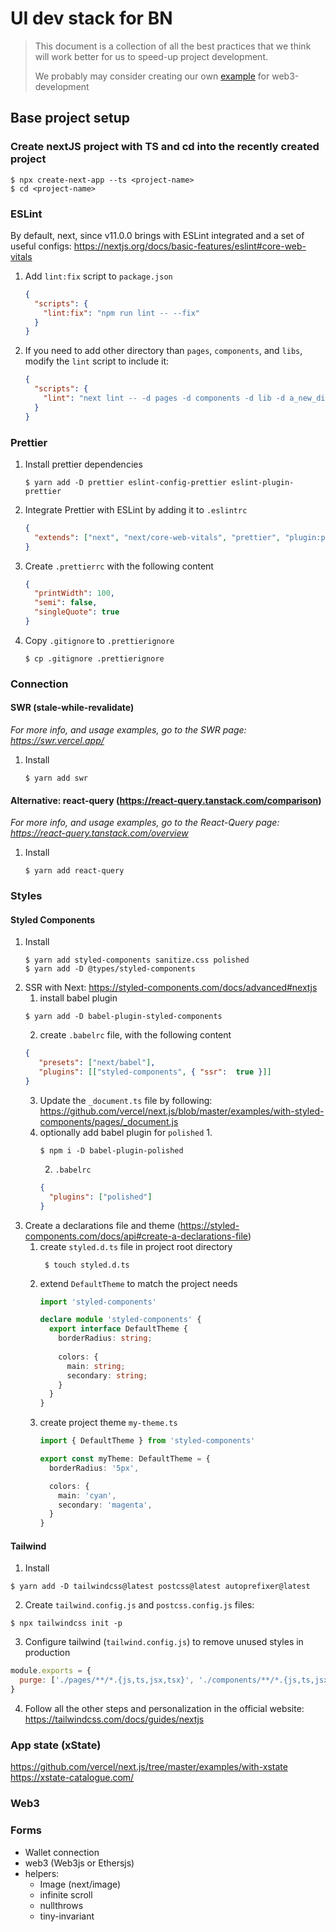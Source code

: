 # UI dev stack for BN

> This document is a collection of all the best practices that we think will work better for us to speed-up project development.
>
> We probably may consider creating our own [example](https://github.com/vercel/next.js/tree/canary/examples) for web3-development

## Base project setup

### Create nextJS project with TS and cd into the recently created project
```
$ npx create-next-app --ts <project-name>
$ cd <project-name>
```


### ESLint
By default, next, since v11.0.0 brings with ESLint integrated and a set of useful configs: https://nextjs.org/docs/basic-features/eslint#core-web-vitals

1. Add `lint:fix` script to `package.json`
    ```json
    {
      "scripts": {
        "lint:fix": "npm run lint -- --fix"
      }
    }
    ```

2. If you need to add other directory than `pages`, `components`, and `libs`, modify the `lint` script to include it:
    ```json
    {
      "scripts": {
        "lint": "next lint -- -d pages -d components -d lib -d a_new_directory"
      }
    }
    ```

### Prettier
1. Install prettier dependencies
   ```
   $ yarn add -D prettier eslint-config-prettier eslint-plugin-prettier
   ```

2. Integrate Prettier with ESLint by adding it to `.eslintrc`
    ```json
    {
      "extends": ["next", "next/core-web-vitals", "prettier", "plugin:prettier/recommended"]
    }
    ```

3. Create `.prettierrc` with the following content
    ```json
    {
      "printWidth": 100,
      "semi": false,
      "singleQuote": true
    }
    ```

4. Copy `.gitignore` to `.prettierignore`
    ```
    $ cp .gitignore .prettierignore
    ```

### Connection
#### SWR (stale-while-revalidate)
_For more info, and usage examples, go to the SWR page: https://swr.vercel.app/_
1. Install
    ```
    $ yarn add swr
    ```

#### Alternative: react-query (https://react-query.tanstack.com/comparison)
_For more info, and usage examples, go to the React-Query page: https://react-query.tanstack.com/overview_ 
1. Install
    ```
    $ yarn add react-query
    ```

### Styles
#### Styled Components
1. Install
    ```
    $ yarn add styled-components sanitize.css polished
    $ yarn add -D @types/styled-components
   ```
2. SSR with Next: https://styled-components.com/docs/advanced#nextjs
   1. install babel plugin
   ```
   $ yarn add -D babel-plugin-styled-components
   ```
   2. create `.babelrc` file, with the following content
   ```json
   {
      "presets": ["next/babel"],
      "plugins": [["styled-components", { "ssr":  true }]]
   }
   ```
   3. Update the `_document.ts` file by following: https://github.com/vercel/next.js/blob/master/examples/with-styled-components/pages/_document.js
   1. optionally add babel plugin for `polished`
       1.
        ```
        $ npm i -D babel-plugin-polished
        ```
       2. `.babelrc`
        ```json
        {
          "plugins": ["polished"]
        }
        ```
3. Create a declarations file and theme (https://styled-components.com/docs/api#create-a-declarations-file)
    1. create `styled.d.ts` file in project root directory
       ```
        $ touch styled.d.ts
        ```
    2. extend `DefaultTheme` to match the project needs
        ```ts
        import 'styled-components'
        
        declare module 'styled-components' {
          export interface DefaultTheme {
            borderRadius: string;
            
            colors: {
              main: string;
              secondary: string;
            }
          }
        }

        ```
    3. create project theme `my-theme.ts`
        ```ts
        import { DefaultTheme } from 'styled-components'
       
        export const myTheme: DefaultTheme = {
          borderRadius: '5px',
        
          colors: {
            main: 'cyan',
            secondary: 'magenta',
          }
        }
       
        ```
#### Tailwind
1. Install
```
$ yarn add -D tailwindcss@latest postcss@latest autoprefixer@latest
```
2. Create `tailwind.config.js` and `postcss.config.js` files:
```
$ npx tailwindcss init -p
```
3. Configure tailwind (`tailwind.config.js`) to remove unused styles in production
```js
module.exports = {
  purge: ['./pages/**/*.{js,ts,jsx,tsx}', './components/**/*.{js,ts,jsx,tsx}'],
}
```
4. Follow all the other steps and personalization in the official website: https://tailwindcss.com/docs/guides/nextjs

### App state (xState)
https://github.com/vercel/next.js/tree/master/examples/with-xstate
https://xstate-catalogue.com/

### Web3

### Forms
- Wallet connection
- web3 (Web3js or Ethersjs)
- helpers:
    - Image (next/image)
    - infinite scroll
    - nullthrows
    - tiny-invariant

